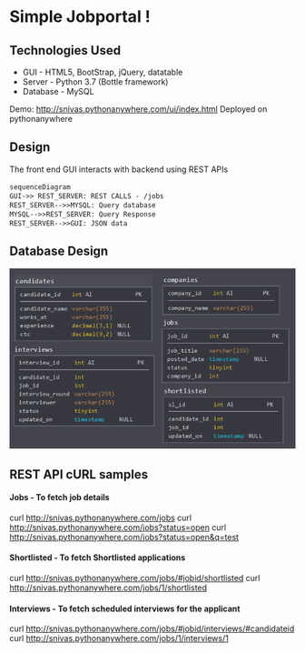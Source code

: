 # Simple Jobportal !

## Technologies Used

* GUI - HTML5, BootStrap, jQuery, datatable
* Server - Python 3.7 (Bottle framework)
* Database - MySQL

Demo: http://snivas.pythonanywhere.com/ui/index.html
Deployed on pythonanywhere

## Design

The front end GUI interacts with backend using REST APIs

```mermaid
sequenceDiagram
GUI->> REST_SERVER: REST CALLS - /jobs
REST_SERVER-->>MYSQL: Query database
MYSQL-->>REST_SERVER: Query Response
REST_SERVER-->>GUI: JSON data
```

## Database Design

![Diagram](https://github.com/snivas/fs-jobapp/raw/master/db.PNG)

## REST API cURL samples

#### Jobs - To fetch job details
curl http://snivas.pythonanywhere.com/jobs
curl http://snivas.pythonanywhere.com/jobs?status=open
curl http://snivas.pythonanywhere.com/jobs?status=open&q=test

#### Shortlisted - To fetch Shortlisted applications
curl http://snivas.pythonanywhere.com/jobs/#jobid/shortlisted
curl http://snivas.pythonanywhere.com/jobs/1/shortlisted

#### Interviews - To fetch scheduled interviews for the applicant
curl http://snivas.pythonanywhere.com/jobs/#jobid/interviews/#candidateid
curl http://snivas.pythonanywhere.com/jobs/1/interviews/1

